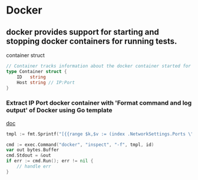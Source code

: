 # Docker

## docker provides support for starting and stopping docker containers for running tests.

container struct
```go
// Container tracks information about the docker container started for tests.
type Container struct {
	ID   string
	Host string // IP:Port
}
```

### Extract IP Port docker container with 'Format command and log output' of Docker using Go template
[doc](https://docs.docker.com/config/formatting/)

```go
tmpl := fmt.Sprintf("[{{range $k,$v := (index .NetworkSettings.Ports \"%s/tcp\")}}{{json $v}}{{end}}]", port)

cmd := exec.Command("docker", "inspect", "-f", tmpl, id)
var out bytes.Buffer
cmd.Stdout = &out
if err := cmd.Run(); err != nil {
	// handle err
}
```